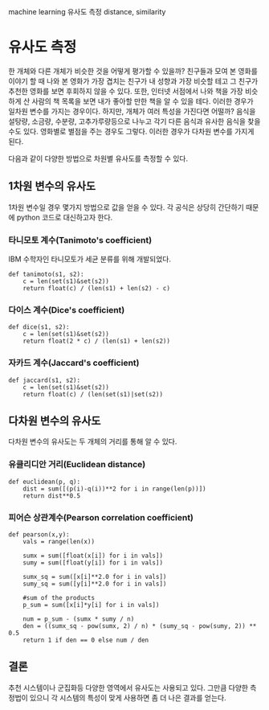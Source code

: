 machine learning
유사도 측정
distance, similarity
# 유사도 측정
한 개체와 다른 개체가 비슷한 것을 어떻게 평가할 수 있을까?
친구들과 모여 본 영화를 이야기 할 때 나와 본 영화가 가장 겹치는 친구가 내 성향과 가장 비슷할 테고
그 친구가 추천한 영화를 보면 후회하지 않을 수 있다.
또한, 인터넷 서점에서 나와 책을 가장 비슷하게 산 사람의 책 목록을 보면 내가 좋아할 만한 책을 알 수 있을 테다.
이러한 경우가 일차원 변수를 가지는 경우이다.
하지만, 개체가 여러 특성을 가진다면 어떨까?
음식을 설탕량, 소금량, 수분량, 고추가루량등으로 나누고 각기 다른 음식과 유사한 음식을 찾을 수도 있다.
영화별로 별점을 주는 경우도 그렇다.
이러한 경우가 다차원 변수를 가지게 된다.

다음과 같이 다양한 방법으로 차원별 유사도를 측정할 수 있다.

## 1차원 변수의 유사도
1차원 변수일 경우 몇가지 방법으로 값을 얻을 수 있다. 
각 공식은 상당히 간단하기 때문에 python 코드로 대신하고자 한다.

### 타니모토 계수(Tanimoto's coefficient)
IBM 수학자인 타니모토가 세균 분류를 위해 개발되었다.

    def tanimoto(s1, s2):
        c = len(set(s1)&set(s2))
        return float(c) / (len(s1) + len(s2) - c)

### 다이스 계수(Dice's coefficient)

    def dice(s1, s2):
        c = len(set(s1)&set(s2))
        return float(2 * c) / (len(s1) + len(s2))

### 자카드 계수(Jaccard's coefficient)

    def jaccard(s1, s2):
        c = len(set(s1)&set(s2))
        return float(c) / (len(set(s1)|set(s2))
        
## 다차원 변수의 유사도
다차원 변수의 유사도는 두 개체의 거리를 통해 알 수 있다.

### 유클리디안 거리(Euclidean distance)

    def euclidean(p, q):
        dist = sum([(p(i)-q(i))**2 for i in range(len(p))])
        return dist**0.5

### 피어슨 상관계수(Pearson correlation coefficient)

    def pearson(x,y):
        vals = range(len(x))
         
        sumx = sum([float(x[i]) for i in vals])
        sumy = sum([float(y[i]) for i in vals])
         
        sumx_sq = sum([x[i]**2.0 for i in vals])
        sumy_sq = sum([y[i]**2.0 for i in vals])
         
        #sum of the products
        p_sum = sum([x[i]*y[i] for i in vals])
         
        num = p_sum - (sumx * sumy / n)
        den = ((sumx_sq - pow(sumx, 2) / n) * (sumy_sq - pow(sumy, 2)) ** 0.5
        return 1 if den == 0 else num / den

## 결론
추천 시스템이나 군집화등 다양한 영역에서 유사도는 사용되고 있다.
그만큼 다양한 측정법이 있으니 각 시스템의 특성이 맞게 사용하면 좀 더 나은 결과를 얻는다.
 